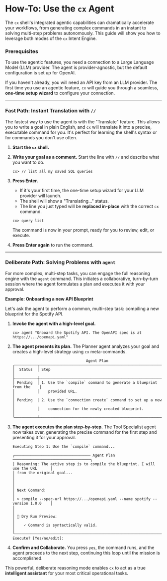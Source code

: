 # How-To: Use the `cx` Agent

The `cx` shell's integrated agentic capabilities can dramatically accelerate your workflows, from generating complex commands in an instant to solving multi-step problems autonomously. This guide will show you how to leverage both modes of the `cx` Intent Engine.

### Prerequisites

To use the agentic features, you need a connection to a Large Language Model (LLM) provider. The agent is provider-agnostic, but the default configuration is set up for OpenAI.

If you haven't already, you will need an API key from an LLM provider. The first time you use an agentic feature, `cx` will guide you through a seamless, **one-time setup wizard** to configure your connection.

---

### Fast Path: Instant Translation with `//`

The fastest way to use the agent is with the "Translate" feature. This allows you to write a goal in plain English, and `cx` will translate it into a precise, executable command for you. It's perfect for learning the shell's syntax or for commands you don't use often.

1.  **Start the `cx` shell.**

2.  **Write your goal as a comment.** Start the line with `//` and describe what you want to do.

    ```
    cx> // list all my saved SQL queries
    ```

3.  **Press Enter.**

    - If it's your first time, the one-time setup wizard for your LLM provider will launch.
    - The shell will show a "Translating..." status.
    - The line you just typed will be **replaced in-place** with the correct `cx` command.

    ```
    cx> query list
    ```

    The command is now in your prompt, ready for you to review, edit, or execute.

4.  **Press Enter again** to run the command.

---

### Deliberate Path: Solving Problems with `agent`

For more complex, multi-step tasks, you can engage the full reasoning engine with the `agent` command. This initiates a collaborative, turn-by-turn session where the agent formulates a plan and executes it with your approval.

**Example: Onboarding a new API Blueprint**

Let's ask the agent to perform a common, multi-step task: compiling a new blueprint for the Spotify API.

1.  **Invoke the agent with a high-level goal.**

    ```
    cx> agent "Onboard the Spotify API. The OpenAPI spec is at https://.../openapi.yaml"
    ```

2.  **The agent presents its plan.** The Planner agent analyzes your goal and creates a high-level strategy using `cx` meta-commands.

    ```
                                     Agent Plan
    ╭──────────┬──────────────────────────────────────────────────────────────────╮
    │  Status  │ Step                                                             │
    ├──────────┼──────────────────────────────────────────────────────────────────┤
    │ Pending  │ 1. Use the `compile` command to generate a blueprint from the    │
    │          │    provided URL.                                                 │
    │ Pending  │ 2. Use the `connection create` command to set up a new           │
    │          │    connection for the newly created blueprint.                   │
    ╰──────────┴──────────────────────────────────────────────────────────────────╯
    ```

3.  **The agent executes the plan step-by-step.** The Tool Specialist agent now takes over, generating the precise command for the first step and presenting it for your approval.

    ```
    Executing Step 1: Use the `compile` command...

    ╭────────────────────────────────── Agent Plan ───────────────────────────────────╮
    │ Reasoning: The active step is to compile the blueprint. I will use the URL      │
    │ from the original goal...                                                       │
    │                                                                                 │
    │ Next Command:                                                                   │
    │ > compile --spec-url https://.../openapi.yaml --name spotify --version 1.0.0    │
    │                                                                                 │
    │ 🦾 Dry Run Preview:                                                             │
    │    ✓ Command is syntactically valid.                                            │
    ╰─────────────────────────────────────────────────────────────────────────────────╯
    Execute? [Yes/no/edit]:
    ```

4.  **Confirm and Collaborate.** You press `yes`, the command runs, and the agent proceeds to the next step, continuing this loop until the mission is accomplished.

This powerful, deliberate reasoning mode enables `cx` to act as a true **intelligent assistant** for your most critical operational tasks.
